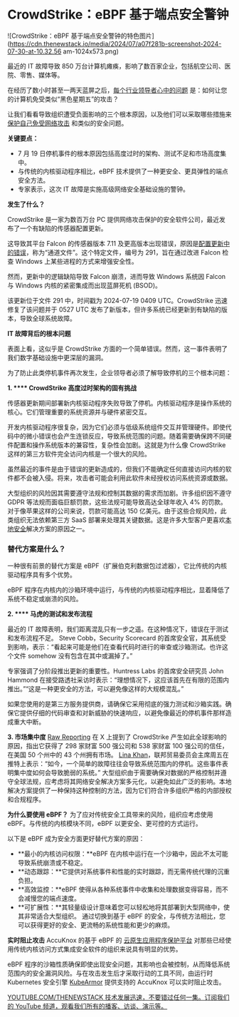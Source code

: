 # CrowdStrike：eBPF 基于端点安全警钟

![CrowdStrike：eBPF 基于端点安全警钟的特色图片](https://cdn.thenewstack.io/media/2024/07/a07f281b-screenshot-2024-07-30-at-10.32.56 am-1024x573.png)

最近的 IT 故障导致 850 万台计算机瘫痪，影响了数百家企业，包括航空公司、医院、零售、媒体等。

在经历了数小时甚至一两天蓝屏之后，[每个行业领导者心中的问题](https://thenewstack.io/7-urgent-lessons-from-the-crowdstrike-disaster/) 是：如何让您的计算机免受类似“黑色星期五”的攻击？

让我们看看导致组织遭受负面影响的三个根本原因，以及他们可以采取哪些措施来[保护自己免受网络攻击](https://thenewstack.io/crowdstrike-outage-what-can-cloud-native-teach-us/) 和类似的安全问题。

**关键要点：**
- 7 月 19 日停机事件的根本原因包括高度过时的架构、测试不足和市场高度集中。
- 与传统的内核驱动程序相比，eBPF 技术提供了一种更安全、更具弹性的端点安全方法。
- 专家表示，这次 IT 故障是实施高级网络安全基础设施的警钟。

**发生了什么？**

CrowdStrike 是一家为数百万台 PC 提供网络攻击保护的安全软件公司，最近发布了一个有缺陷的传感器配置更新。

这导致其平台 Falcon 的传感器版本 7.11 及更高版本出现错误，原因是[配置更新中的错误](https://thenewstack.io/5-agile-techniques-to-help-avoid-a-crowdstrike-like-issue/)，称为“通道文件”。这个特定文件，编号为 291，旨在通过改进 Falcon 检查 Windows 上某些进程的方式来增强安全性。

然而，更新中的逻辑缺陷导致 Falcon 崩溃，进而导致 Windows 系统因 Falcon 与 Windows 内核的紧密集成而出现蓝屏死机 (BSOD)。

该更新位于文件 291 中，时间戳为 2024-07-19 0409 UTC。CrowdStrike 迅速修复了该问题并于 0527 UTC 发布了新版本，但许多系统已经更新到有缺陷的版本，导致全球系统故障。

**IT 故障背后的根本问题**

表面上看，这似乎是 CrowdStrike 方面的一个简单错误。然而，这一事件表明了我们数字基础设施中更深层的漏洞。

为了防止此类停机事件再次发生，企业领导者必须了解导致停机的三个根本问题：

**1. **** CrowdStrike 高度过时架构的固有挑战**

传感器更新期间部署新内核驱动程序失败导致了停机。内核驱动程序是操作系统的核心。它们管理重要的系统资源并与硬件紧密交互。

开发内核驱动程序很复杂，因为它们必须与低级系统组件交互并管理硬件。即使代码中的微小错误也会产生连锁反应，导致系统范围的问题。随着需要确保跨不同硬件配置和操作系统版本的兼容性，复杂性会加剧。这就是为什么像 CrowdStrike 这样的第三方软件完全访问内核是一个很大的风险。

虽然最近的事件是由于错误的更新造成的，但我们不能确定任何直接访问内核的软件都不会被入侵。将来，攻击者可能会利用此软件未经授权访问系统资源或数据。

大型组织的风险因其需要遵守法规和控制其数据的需求而加剧。许多组织因不遵守 GDPR 等法规而面临巨额罚款，这些法规可能导致高达全球年收入 4% 的罚款。对于像苹果这样的公司来说，罚款可能高达 150 亿美元。由于这些合规风险，此类组织无法依赖第三方 SaaS 部署来处理其关键数据。这是许多大型客户更喜欢[本地安全](https://www.accuknox.com/products/on-premise-security)解决方案的原因之一。

### 替代方案是什么？

一种很有前景的替代方案是 eBPF（扩展伯克利数据包过滤器），它比传统的内核驱动程序具有多个优势。

eBPF 程序在内核内的沙箱环境中运行，与传统的内核驱动程序相比，显着降低了系统不稳定或崩溃的风险。

**2. **** 马虎的测试和发布流程**

最近的 IT 故障表明，我们距离混乱只有一步之遥。在这种情况下，错误在于测试和发布流程不足。
Steve Cobb，Security Scorecard 的首席安全官，其系统受到影响，表示：“看起来可能是他们在查看代码时进行的审查或沙箱测试。也许这个文件 somehow 没有包含在其中或漏掉了。”

专家强调了分阶段推出更新的重要性。Huntress Labs 的首席安全研究员 John Hammond 在接受路透社采访时表示：“理想情况下，这应该首先在有限的范围内推出。”“这是一种更安全的方法，可以避免像这样的大规模混乱。”

如果您使用的是第三方服务提供商，请确保它采用彻底的强力测试和沙箱实践。确保它提供仔细的代码审查和对新威胁的快速响应，以避免像最近的停机事件那样造成重大中断。

**3. 市场集中度**
[Raw Reporting](https://x.com/Raw_Reporting) 在 X 上提到了 CrowdStrike 产生如此全球影响的原因，指出它获得了 298 家财富 500 强公司和 538 家财富 100 强公司的信任，在美国 50 个州中的 43 个州拥有市场。
[Lina Khan](https://x.com/linakhanFTC/status/1814395610788929649)，联邦贸易委员会主席周五在推特上表示：“如今，一个简单的故障往往会导致系统范围内的停机。这些事件表明集中度如何会导致脆弱的系统。”
大型组织由于需要确保对数据的严格控制并遵守全球法规，应考虑将其网络安全解决方案多元化，以避免如此广泛的影响。本地解决方案提供了一种保持这种控制的方法，因为它们符合许多组织严格的内部授权和合规程序。

**为什么要使用 eBPF？**
为了应对传统安全工具带来的风险，组织应考虑使用 eBPF。与传统的内核模块不同，eBPF 以更安全、更可控的方式运行。

以下是 eBPF 成为安全方面更好替代方案的原因：

* **最小的内核访问权限：**eBPF 在内核中运行在一个沙箱中，因此不太可能导致系统崩溃或不稳定。
* **动态跟踪：**它提供对系统事件和性能的实时跟踪，而无需传统代理的沉重负担。
* **高效监控：**eBPF 使得从各种系统事件中收集和处理数据变得容易，而不会减慢您的端点速度。
* **可扩展性：**其轻量级设计意味着您可以轻松地将其部署到大型网络中，使其非常适合大型组织。
通过切换到基于 eBPF 的安全，与传统方法相比，您可以获得更好的安全、更流畅的系统性能和更少的麻烦。

**实时阻止攻击**
AccuKnox 的基于 eBPF 的 [云原生应用程序保护平台](https://www.accuknox.com/products/cnapp) 对那些已经使用传统内核访问方式集成安全软件的组织来说具有明显的优势。

eBPF 程序的沙箱性质确保即使出现安全问题，其影响也会被控制，从而降低系统范围内的安全漏洞风险。与在攻击发生后才采取行动的工具不同，由运行时 Kubernetes 安全引擎 [KubeArmor](https://kubearmor.io) 提供支持的 AccuKnox 可以实时阻止攻击。

[
YOUTUBE.COM/THENEWSTACK
技术发展迅速，不要错过任何一集。订阅我们的 YouTube
频道，观看我们所有的播客、访谈、演示等。
](https://youtube.com/thenewstack?sub_confirmation=1)